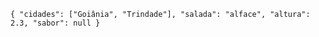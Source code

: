`
{
  "cidades": ["Goiânia", "Trindade"],
  "salada": "alface",
  "altura": 2.3,
  "sabor": null
}
`